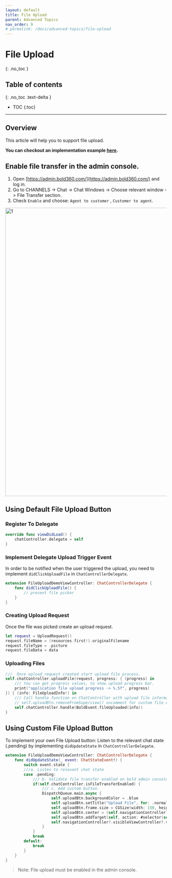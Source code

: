 ```yaml
---
layout: default
title: File Upload
parent: Advanced Topics
nav_order: 9
# permalink: /docs/advanced-topics/file-upload
---
```


# File Upload
{: .no_toc }

## Table of contents
{: .no_toc .text-delta }

- TOC
{:toc}

---

## Overview
This article will help you to support file upload.

**You can checkout an implementation example [here](https://github.com/genesys/bold360-mobile-samples-ios/tree/master/BasicSample/BasicSample/ChatViewControllers/FileUpload).**
## Enable file transfer in the admin console.

1. Open [https://admin.bold360.com/](https://admin.bold360.com/) and log in.
2. Go to CHANNELS -> Chat -> Chat Windows -> Choose relevant window -> File Transfer section.
3. Check `Enable` and choose: `Agent to customer` , `Customer to agent`.

<img src="../../../assets/images/file_upload_console.png"  alt="1" width = 600px height = 900px>

<!-- ### Customize File Upload Icon
Related UI configurations are available in: [User Input Field](../../../docs/chat-configuration/ui-customization/user-input-field) -->

## Using Default File Upload Button
### Register To Delegate
```swift
override func viewDidLoad() {
    chatController.delegate = self
}
```

### Implement Delegate Upload Trigger Event
In order to be notified when the user triggered the upload, you need to implement `didClickUploadFile` in `ChatControllerDelegate`.
```swift
extension FileUploadDemoViewController: ChatControllerDelegate {
    func didClickUploadFile() {
        // present file picker
    } 
}
```

### Creating Upload Request
Once the file was picked create an upload request.

```swift
let request = UploadRequest()
request.fileName = (resources.first!).originalFilename
request.fileType = .picture
request.fileData = data
```

### Uploading Files

```swift
///  Once upload request created start upload file process.
self.chatController.uploadFile(request, progress: { (progress) in
    /// You can get progress values, to show upload progress bar.
    print("application file upload progress -> %.5f", progress)
}) { (info: FileUploadInfo!) in
    /// Call handle function on ChatController with upload file information.
    // self.uploadBtn.removeFromSuperview() uncomment for custom file upload
    self.chatController.handle(BoldEvent.fileUploaded(info))
}
```

## Using Custom File Upload Button 
To implement your own File Upload button:
Listen to the relevant chat state (.pending) by implementing `didUpdateState` in `ChatControllerDelegate`.

```swift
extension FileUploadDemoViewController: ChatControllerDelegate {
    func didUpdateState(_ event: ChatStateEvent!) {
        switch event.state {
        ///a. Listen to relevant chat state
        case .pending:
            /// b. Validate file transfer enabled on bold admin console.
            if(self.chatController.isFileTransferEnabled) {
                /// c. Add custom button.
                DispatchQueue.main.async {
                    self.uploadBtn.backgroundColor = .blue
                    self.uploadBtn.setTitle("Upload File", for: .normal)
                    self.uploadBtn.frame.size = CGSize(width: 150, height: 70)
                    self.uploadBtn.center = (self.navigationController?.visibleViewController?.view.center)!
                    self.uploadBtn.addTarget(self, action: #selector(self.uploadFile), for: .touchUpInside)
                    self.navigationController?.visibleViewController?.view.addSubview(self.uploadBtn)
                }
            }
            break
        default:
            break
        }
    }
}
```
>Note: File upload must be enabled in the admin console.
